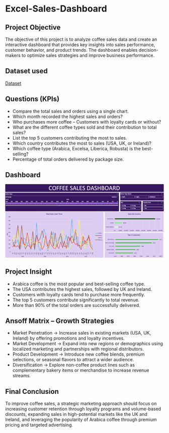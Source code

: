 # Excel-Sales-Dashboard

## Project Objective
The objective of this project is to analyze coffee sales data and create an interactive dashboard that provides key insights into sales performance, customer behavior, and product trends. The dashboard enables decision-makers to optimize sales strategies and improve business performance.

## Dataset used
[Dataset](https://github.com/Diyako1/Excel-Sales-Dashboard/blob/main/coffeeOrdersData.xlsx)

## Questions (KPIs)
- Compare the total sales and orders using a single chart.
- Which month recorded the highest sales and orders?
- Who purchases more coffee – Customers with loyalty cards or without?
- What are the different coffee types sold and their contribution to total sales?
- List the top 5 customers contributing the most to sales.
- Which country contributes the most to sales (USA, UK, or Ireland)?
- Which coffee type (Arabica, Excelsa, Liberica, Robusta) is the best-selling?
- Percentage of total orders delivered by package size.

## Dashboard
![Screenshot (495)](https://github.com/Diyako1/Excel-Sales-Dashboard/blob/main/Dashboard_CoffeeSales.png)

## Project Insight
- Arabica coffee is the most popular and best-selling coffee type.
- The USA contributes the highest sales, followed by UK and Ireland.
- Customers with loyalty cards tend to purchase more frequently.
- The top 5 customers contribute significantly to total revenue.
- More than 90% of the total orders are successfully delivered.

## Ansoff Matrix – Growth Strategies
- Market Penetration → Increase sales in existing markets (USA, UK, Ireland) by offering promotions and loyalty incentives.
- Market Development → Expand into new regions or demographics using localized marketing and partnerships with regional distributors.
- Product Development → Introduce new coffee blends, premium selections, or seasonal flavors to attract a wider audience.
- Diversification → Explore non-coffee product lines such as complementary bakery items or merchandise to increase revenue streams.

## Final Conclusion
To improve coffee sales, a strategic marketing approach should focus on increasing customer retention through loyalty programs and volume-based discounts, expanding sales in high-potential markets like the UK and Ireland, and leveraging the popularity of Arabica coffee through premium pricing and targeted advertising.



